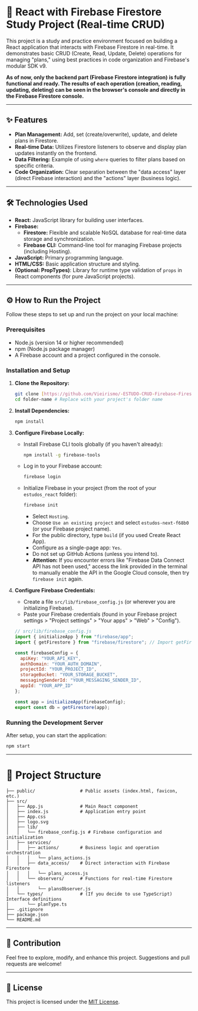 # 🚀 React with Firebase Firestore Study Project (Real-time CRUD)

This project is a study and practice environment focused on building a React application that interacts with Firebase Firestore in real-time. It demonstrates basic CRUD (Create, Read, Update, Delete) operations for managing "plans," using best practices in code organization and Firebase's modular SDK v9.

**As of now, only the backend part (Firebase Firestore integration) is fully functional and ready. The results of each operation (creation, reading, updating, deleting) can be seen in the browser's console and directly in the Firebase Firestore console.**

---

## ✨ Features

* **Plan Management:** Add, set (create/overwrite), update, and delete plans in Firestore.
* **Real-time Data:** Utilizes Firestore listeners to observe and display plan updates instantly on the frontend.
* **Data Filtering:** Example of using `where` queries to filter plans based on specific criteria.
* **Code Organization:** Clear separation between the "data access" layer (direct Firebase interaction) and the "actions" layer (business logic).

---

## 🛠️ Technologies Used

* **React:** JavaScript library for building user interfaces.
* **Firebase:**
    * **Firestore:** Flexible and scalable NoSQL database for real-time data storage and synchronization.
    * **Firebase CLI:** Command-line tool for managing Firebase projects (including Hosting).
* **JavaScript:** Primary programming language.
* **HTML/CSS:** Basic application structure and styling.
* **(Optional: PropTypes)**: Library for runtime type validation of `props` in React components (for pure JavaScript projects).

---

## ⚙️ How to Run the Project

Follow these steps to set up and run the project on your local machine:

### Prerequisites

* Node.js (version 14 or higher recommended)
* npm (Node.js package manager)
* A Firebase account and a project configured in the console.

### Installation and Setup

1.  **Clone the Repository:**
    ```bash
    git clone [https://github.com/Vieirismo/-ESTUDO-CRUD-Firebase-Firestore-React](https://github.com/Vieirismo/-ESTUDO-CRUD-Firebase-Firestore-React)
    cd folder-name # Replace with your project's folder name
    ```

2.  **Install Dependencies:**
    ```bash
    npm install
    ```

3.  **Configure Firebase Locally:**
    * Install Firebase CLI tools globally (if you haven't already):
        ```bash
        npm install -g firebase-tools
        ```
    * Log in to your Firebase account:
        ```bash
        firebase login
        ```
    * Initialize Firebase in your project (from the root of your `estudos_react` folder):
        ```bash
        firebase init
        ```
        * Select `Hosting`.
        * Choose `Use an existing project` and select `estudos-next-f68b0` (or your Firebase project name).
        * For the public directory, type `build` (if you used Create React App).
        * Configure as a single-page app: `Yes`.
        * Do not set up GitHub Actions (unless you intend to).
        * **Attention:** If you encounter errors like "Firebase Data Connect API has not been used," access the link provided in the terminal to manually enable the API in the Google Cloud console, then try `firebase init` again.

4.  **Configure Firebase Credentials:**
    * Create a file `src/lib/firebase_config.js` (or wherever you are initializing Firebase).
    * Paste your Firebase credentials (found in your Firebase project settings > "Project settings" > "Your apps" > "Web" > "Config").

    ```javascript
    // src/lib/firebase_config.js
    import { initializeApp } from "firebase/app";
    import { getFirestore } from "firebase/firestore"; // Import getFirestore from the correct module

    const firebaseConfig = {
      apiKey: "YOUR_API_KEY",
      authDomain: "YOUR_AUTH_DOMAIN",
      projectId: "YOUR_PROJECT_ID",
      storageBucket: "YOUR_STORAGE_BUCKET",
      messagingSenderId: "YOUR_MESSAGING_SENDER_ID",
      appId: "YOUR_APP_ID"
    };

    const app = initializeApp(firebaseConfig);
    export const db = getFirestore(app);
    ```
    

### Running the Development Server


After setup, you can start the application:

```bash
npm start
```

---

# 📂 Project Structure 

```.
├── public/                 # Public assets (index.html, favicon, etc.)
├── src/
│   ├── App.js              # Main React component
│   ├── index.js            # Application entry point
│   ├── App.css
│   ├── logo.svg
│   ├── lib/
│   │   └── firebase_config.js # Firebase configuration and initialization
│   ├── services/
│   │   ├── actions/        # Business logic and operation orchestration
│   │   │   └── plans_actions.js
│   │   ├── data_access/    # Direct interaction with Firebase Firestore
│   │   │   └── plans_access.js
│   │   └── observers/      # Functions for real-time Firestore listeners
│   │       └── plansObserver.js
│   └── types/              # (If you decide to use TypeScript) Interface definitions
│       └── planType.ts
├── .gitignore             
├── package.json
└── README.md
```

---
## 🤝 Contribution
Feel free to explore, modify, and enhance this project. Suggestions and pull requests are welcome!

---
## 📄 License

This project is licensed under the [MIT License](https://opensource.org/licenses/MIT).